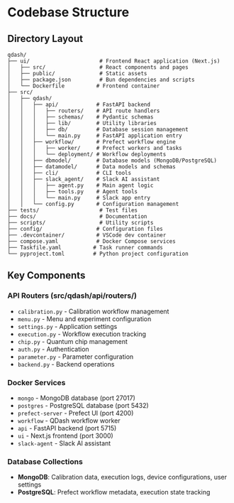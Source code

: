 # Codebase Structure

## Directory Layout

```
qdash/
├── ui/                      # Frontend React application (Next.js)
│   ├── src/                 # React components and pages
│   ├── public/              # Static assets
│   ├── package.json         # Bun dependencies and scripts
│   └── Dockerfile          # Frontend container
├── src/
│   ├── qdash/
│   │   ├── api/            # FastAPI backend
│   │   │   ├── routers/    # API route handlers
│   │   │   ├── schemas/    # Pydantic schemas
│   │   │   ├── lib/        # Utility libraries
│   │   │   ├── db/         # Database session management
│   │   │   └── main.py     # FastAPI application entry
│   │   ├── workflow/       # Prefect workflow engine
│   │   │   ├── worker/     # Prefect workers and tasks
│   │   │   └── deployment/ # Workflow deployments
│   │   ├── dbmodel/        # Database models (MongoDB/PostgreSQL)
│   │   ├── datamodel/      # Data models and schemas
│   │   ├── cli/            # CLI tools
│   │   ├── slack_agent/    # Slack AI assistant
│   │   │   ├── agent.py    # Main agent logic
│   │   │   ├── tools.py    # Agent tools
│   │   │   └── main.py     # Slack app entry
│   │   └── config.py       # Configuration management
├── tests/                   # Test files
├── docs/                    # Documentation
├── scripts/                 # Utility scripts
├── config/                 # Configuration files
├── .devcontainer/          # VSCode dev container
├── compose.yaml            # Docker Compose services
├── Taskfile.yaml          # Task runner commands
└── pyproject.toml         # Python project configuration
```

## Key Components

### API Routers (src/qdash/api/routers/)
- `calibration.py` - Calibration workflow management
- `menu.py` - Menu and experiment configuration
- `settings.py` - Application settings
- `execution.py` - Workflow execution tracking
- `chip.py` - Quantum chip management
- `auth.py` - Authentication
- `parameter.py` - Parameter configuration
- `backend.py` - Backend operations

### Docker Services
- `mongo` - MongoDB database (port 27017)
- `postgres` - PostgreSQL database (port 5432)
- `prefect-server` - Prefect UI (port 4200)
- `workflow` - QDash workflow worker
- `api` - FastAPI backend (port 5715)
- `ui` - Next.js frontend (port 3000)
- `slack-agent` - Slack AI assistant

### Database Collections
- **MongoDB**: Calibration data, execution logs, device configurations, user settings
- **PostgreSQL**: Prefect workflow metadata, execution state tracking